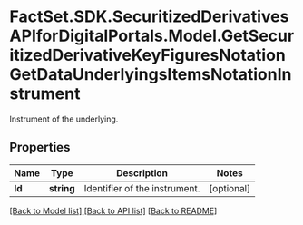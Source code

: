 # FactSet.SDK.SecuritizedDerivativesAPIforDigitalPortals.Model.GetSecuritizedDerivativeKeyFiguresNotationGetDataUnderlyingsItemsNotationInstrument
Instrument of the underlying.

## Properties

Name | Type | Description | Notes
------------ | ------------- | ------------- | -------------
**Id** | **string** | Identifier of the instrument. | [optional] 

[[Back to Model list]](../README.md#documentation-for-models) [[Back to API list]](../README.md#documentation-for-api-endpoints) [[Back to README]](../README.md)

